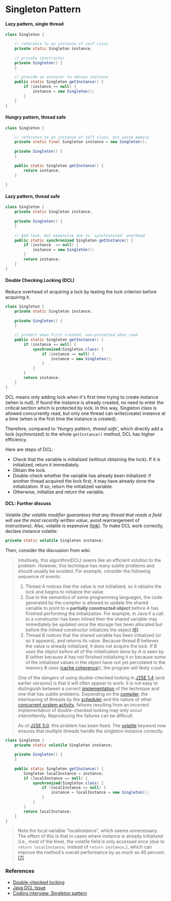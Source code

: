 # Singleton Pattern

#### Lazy pattern, single thread

```java
class Singleton {

    // reference to an instance of self class
    private static Singleton instance;
    
    // private constructor
    private Singleton() {
    }
    
    // provide an accessor to obtain instance
    public static Singleton getInstance() {
        if (instance == null) {
            instance = new Singleton();
        }
    }
}
```

#### Hungry pattern, thread safe

```java
class Singleton {

    // reference to an instance of self class, but waste memory 
    private static final Singleton instance = new Singleton();
    
    private Singleton() {
    }
    
    public static Singleton getInstance() {
        return instance;
    }
    
}
```

#### Lazy pattern, thread safe

```java
class Singleton {
    private static Singleton instance;
    
    private Singleton() {
    }
    
    // Add lock, but expensive due to `synchronized` overhead
    public static synchronized Singleton getInstance() {
        if (instance  == null) {
            instance = new Singleton();
        }
        return instance;
    }
}
```

#### Double Checking Locking (DCL)

Reduce overhead of acquiring a lock by testing the lock criterion before acquiring it.

```java
class Singleton {
    private static Singleton instance;
    
    private Singleton() {
    }
    
    // protect when first created, non-protected when read
    public static Singleton getInstance() {
        if (instance == null) {
            synchronized(Singleton.class) {
                if (instance == null) {
                    instance = new Singleton();
                }
            }
        }
        return instance;
    }
}
```

DCL means only adding lock when it's first time trying to create instance (when is null). If found the instance is already created, no need to enter the critical section which is protected by lock. In this way, Singleton class is allowed concurrently read, but only one thread can write(create) instance at a time (when is the first time the instance is created).

Therefore, compared to '_Hungry pattern, thread safe_', which directly add a lock (sychronized) to the whole `getInstance()` method, DCL has higher efficiency.

Here are steps of DCL:

* Check that the variable is initialized (without obtaining the lock). If it is initialized, return it immediately.
* Obtain the lock.
* Double-check whether the variable has already been initialized: if another thread acquired the lock first, it may have already done the initialization. If so, return the initialized variable.
* Otherwise, initialize and return the variable.

#### DCL: Further discuss

Volatile (_the volatile modifier guarantees that any thread that reads a field will see the most recently written value_, avoid rearrangement of instructions).  Also, volatile is expensive ([link](https://stackoverflow.com/questions/1090311/are-volatile-variable-reads-as-fast-as-normal-reads)). To make DCL work correctly, declare instance volatile:

```java
private static volatile Singleton instance;
```

Then, consider the discussion from wiki:

> Intuitively, this algorithm(DCL) seems like an efficient solution to the problem. However, this technique has many subtle problems and should usually be avoided. For example, consider the following sequence of events:
>
> 1. Thread _A_ notices that the value is not initialized, so it obtains the lock and begins to initialize the value.
> 2. Due to the semantics of some programming languages, the code generated by the compiler is allowed to update the shared variable to point to a **partially constructed object** before _A_ has finished performing the initialization. For example, in Java if a call to a constructor has been inlined then the shared variable may immediately be updated once the storage has been allocated but before the inlined constructor initializes the object.[\[6\]](https://en.wikipedia.org/wiki/Double-checked\_locking#cite\_note-IBM-6)
> 3. Thread _B_ notices that the shared variable has been initialized (or so it appears), and returns its value. Because thread _B_ believes the value is already initialized, it does not acquire the lock. If _B_ uses the object before all of the initialization done by _A_ is seen by _B_ (either because _A_ has not finished initializing it or because some of the initialized values in the object have not yet percolated to the memory _B_ uses ([cache coherence](https://en.wikipedia.org/wiki/Cache\_coherence))), the program will likely crash.
>
> One of the dangers of using double-checked locking in [J2SE 1.4](https://en.wikipedia.org/wiki/Java\_Platform,\_Standard\_Edition) (and earlier versions) is that it will often appear to work: it is not easy to distinguish between a correct [implementation](https://en.wikipedia.org/wiki/Implementation) of the technique and one that has subtle problems. Depending on the [compiler](https://en.wikipedia.org/wiki/Compiler), the interleaving of threads by the [scheduler](https://en.wikipedia.org/wiki/Scheduling\_\(computing\)) and the nature of other [concurrent system activity](https://en.wikipedia.org/wiki/Concurrency\_\(computer\_science\)), failures resulting from an incorrect implementation of double-checked locking may only occur intermittently. Reproducing the failures can be difficult.
>
> As of [J2SE 5.0](https://en.wikipedia.org/wiki/Java\_Platform,\_Standard\_Edition), this problem has been fixed. The [volatile](https://en.wikipedia.org/wiki/Volatile\_variable) keyword now ensures that multiple threads handle the singleton instance correctly.&#x20;

```java
class Singleton {
    private static volatile Singleton instance;
    
    private Singleton() {
    }
    
    public static Singleton getInstance() {
        Singleton localInstance = instance;
        if (localInstance == null) {
            synchronized(Singleton.class) {
                if (localInstance == null) {
                    instance = localInstance = new Singleton();
                }
            }
        }
        return localInstance;
    }
}
```

> Note the local variable "localInstance", which seems unnecessary. The effect of this is that in cases where instance is already initialized (i.e., most of the time), the volatile field is only accessed once (due to `return localInstance;` instead of `return instance;`), which can improve the method's overall performance by as much as 40 percent.[\[7\]](https://en.wikipedia.org/wiki/Double-checked\_locking#cite\_note-7)

### References

* [Double-checked locking](https://en.wikipedia.org/wiki/Double-checked\_locking#Usage\_in\_Java)
* [Java DCL Issue](https://refactoring.guru/design-patterns/singleton/java/example#example-2)
* [Coding interview, Singleton pattern ](https://github.com/char-1ee/CodingInterviewChinese2/blob/main/java/2\_Singleton.java)
